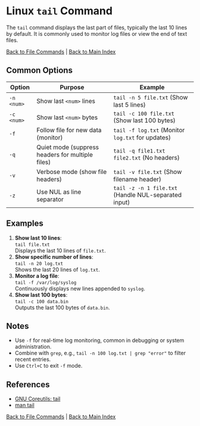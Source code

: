 # Linux `tail` Command

The `tail` command displays the last part of files, typically the last 10 lines by default. It is commonly used to monitor log files or view the end of text files.

[Back to File Commands](../file.md) | [Back to Main Index](../../README.md)

## Common Options

| Option | Purpose | Example |
|--------|---------|---------|
| `-n <num>` | Show last `<num>` lines | `tail -n 5 file.txt` (Show last 5 lines) |
| `-c <num>` | Show last `<num>` bytes | `tail -c 100 file.txt` (Show last 100 bytes) |
| `-f` | Follow file for new data (monitor) | `tail -f log.txt` (Monitor `log.txt` for updates) |
| `-q` | Quiet mode (suppress headers for multiple files) | `tail -q file1.txt file2.txt` (No headers) |
| `-v` | Verbose mode (show file headers) | `tail -v file.txt` (Show filename header) |
| `-z` | Use NUL as line separator | `tail -z -n 1 file.txt` (Handle NUL-separated input) |

## Examples
1. **Show last 10 lines**:  
   `tail file.txt`  
   Displays the last 10 lines of `file.txt`.
2. **Show specific number of lines**:  
   `tail -n 20 log.txt`  
   Shows the last 20 lines of `log.txt`.
3. **Monitor a log file**:  
   `tail -f /var/log/syslog`  
   Continuously displays new lines appended to `syslog`.
4. **Show last 100 bytes**:  
   `tail -c 100 data.bin`  
   Outputs the last 100 bytes of `data.bin`.

## Notes
- Use `-f` for real-time log monitoring, common in debugging or system administration.
- Combine with `grep`, e.g., `tail -n 100 log.txt | grep "error"` to filter recent entries.
- Use `Ctrl+C` to exit `-f` mode.

## References
- [GNU Coreutils: tail](https://www.gnu.org/software/coreutils/manual/html_node/tail-invocation.html)
- [man tail](https://man7.org/linux/man-pages/man1/tail.1.html)

[Back to File Commands](../file.md) | [Back to Main Index](../../README.md)
